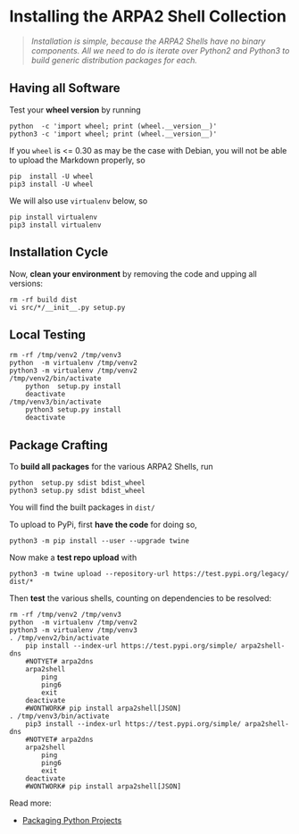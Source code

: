 # Installing the ARPA2 Shell Collection

> *Installation is simple, because the ARPA2 Shells have no
> binary components.  All we need to do is iterate over Python2
> and Python3 to build generic distribution packages for each.*



## Having all Software

Test your **wheel version** by running

```
python  -c 'import wheel; print (wheel.__version__)'
python3 -c 'import wheel; print (wheel.__version__)'
```

If you `wheel` is <= 0.30 as may be the case with Debian,
you will not be able to upload the Markdown properly, so

```
pip  install -U wheel
pip3 install -U wheel
```

We will also use `virtualenv` below, so

```
pip install virtualenv
pip3 install virtualenv
```

## Installation Cycle

Now, **clean your environment** by removing the code and
upping all versions:

```
rm -rf build dist
vi src/*/__init__.py setup.py
```


## Local Testing

```
rm -rf /tmp/venv2 /tmp/venv3
python  -m virtualenv /tmp/venv2
python3 -m virtualenv /tmp/venv2
/tmp/venv2/bin/activate
	python  setup.py install
	deactivate
/tmp/venv3/bin/activate
	python3 setup.py install
	deactivate
```

## Package Crafting

To **build all packages** for the various ARPA2 Shells, run

```
python  setup.py sdist bdist_wheel
python3 setup.py sdist bdist_wheel
```

You will find the built packages in `dist/`


To upload to PyPi, first **have the code** for doing so,

```
python3 -m pip install --user --upgrade twine
```


Now make a **test repo upload** with

```
python3 -m twine upload --repository-url https://test.pypi.org/legacy/ dist/*
```


Then **test** the various shells, counting on dependencies to be resolved:

```
rm -rf /tmp/venv2 /tmp/venv3
python  -m virtualenv /tmp/venv2
python3 -m virtualenv /tmp/venv3
. /tmp/venv2/bin/activate
	pip install --index-url https://test.pypi.org/simple/ arpa2shell-dns
	#NOTYET# arpa2dns
	arpa2shell
		ping
		ping6
		exit
	deactivate
	#WONTWORK# pip install arpa2shell[JSON]
. /tmp/venv3/bin/activate
	pip3 install --index-url https://test.pypi.org/simple/ arpa2shell-dns
	#NOTYET# arpa2dns
	arpa2shell
		ping
		ping6
		exit
	deactivate
	#WONTWORK# pip install arpa2shell[JSON]
```


Read more:

  * [Packaging Python Projects](https://packaging.python.org/tutorials/packaging-projects/)
